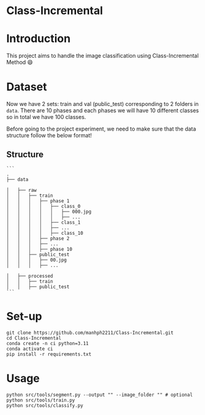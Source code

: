 Class-Incremental
=====

# Introduction

This project aims to handle the image classification using Class-Incremental Method :smile: 

# Dataset

Now we have 2 sets: train and val (public_test) corresponding to 2 folders in `data`. There are 10 phases and each phases we will have 10 different classes so in total we have 100 classes.

Before going to the project experiment, we need to make sure that the data structure follow the below format!

## Structure
    
    ```
    .
    ├── data
    
    │   ├── raw
    │   │   ├── train
    │   │   │   ├── phase 1
    │   │   │   │   ├── class_0
    │   │   │   │   │   ├── 000.jpg
    │   │   │   │   │   ├── ...
    │   │   │   │   ├── class_1
    │   │   │   │   ├── ...
    │   │   │   │   ├── class_10
    │   │   │   ├── phase 2
    │   │   │   ├── ...
    │   │   │   ├── phase 10
    │   │   ├── public_test
    │   │   │   ├── 00.jpg
    │   │   │   ├── ...
    
    │   ├── processed
    │   │   ├── train
    │   │   ├── public_test
    ```
# Set-up

```
git clone https://github.com/manhph2211/Class-Incremental.git
cd Class-Incremental
conda create -n ci python=3.11
conda activate ci
pip install -r requirements.txt
```

# Usage

```
python src/tools/segment.py --output "" --image_folder "" # optional
python src/tools/train.py 
python src/tools/classify.py
```


